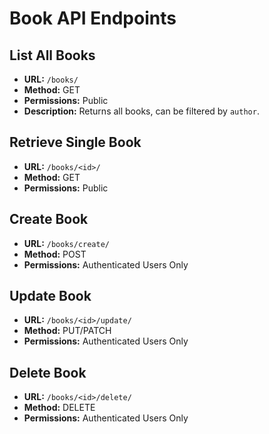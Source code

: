 # Book API Endpoints

## List All Books
- **URL:** `/books/`
- **Method:** GET
- **Permissions:** Public
- **Description:** Returns all books, can be filtered by `author`.

## Retrieve Single Book
- **URL:** `/books/<id>/`
- **Method:** GET
- **Permissions:** Public

## Create Book
- **URL:** `/books/create/`
- **Method:** POST
- **Permissions:** Authenticated Users Only

## Update Book
- **URL:** `/books/<id>/update/`
- **Method:** PUT/PATCH
- **Permissions:** Authenticated Users Only

## Delete Book
- **URL:** `/books/<id>/delete/`
- **Method:** DELETE
- **Permissions:** Authenticated Users Only
